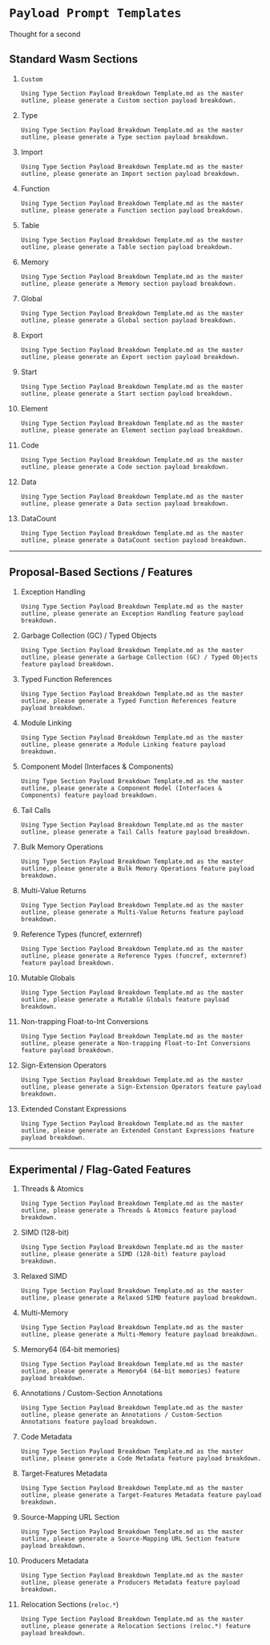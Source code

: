 # `Payload Prompt Templates`
Thought for a second


## Standard Wasm Sections

1. `Custom`

   ```text
   Using Type Section Payload Breakdown Template.md as the master outline, please generate a Custom section payload breakdown.
   ```
2. Type

   ```text
   Using Type Section Payload Breakdown Template.md as the master outline, please generate a Type section payload breakdown.
   ```
3. Import

   ```text
   Using Type Section Payload Breakdown Template.md as the master outline, please generate an Import section payload breakdown.
   ```
4. Function

   ```text
   Using Type Section Payload Breakdown Template.md as the master outline, please generate a Function section payload breakdown.
   ```
5. Table

   ```text
   Using Type Section Payload Breakdown Template.md as the master outline, please generate a Table section payload breakdown.
   ```
6. Memory

   ```text
   Using Type Section Payload Breakdown Template.md as the master outline, please generate a Memory section payload breakdown.
   ```
7. Global

   ```text
   Using Type Section Payload Breakdown Template.md as the master outline, please generate a Global section payload breakdown.
   ```
8. Export

   ```text
   Using Type Section Payload Breakdown Template.md as the master outline, please generate an Export section payload breakdown.
   ```
9. Start

   ```text
   Using Type Section Payload Breakdown Template.md as the master outline, please generate a Start section payload breakdown.
   ```
10. Element

    ```text
    Using Type Section Payload Breakdown Template.md as the master outline, please generate an Element section payload breakdown.
    ```
11. Code

    ```text
    Using Type Section Payload Breakdown Template.md as the master outline, please generate a Code section payload breakdown.
    ```
12. Data

    ```text
    Using Type Section Payload Breakdown Template.md as the master outline, please generate a Data section payload breakdown.
    ```
13. DataCount

    ```text
    Using Type Section Payload Breakdown Template.md as the master outline, please generate a DataCount section payload breakdown.
    ```

---

## Proposal-Based Sections / Features

1. Exception Handling

   ```text
   Using Type Section Payload Breakdown Template.md as the master outline, please generate an Exception Handling feature payload breakdown.
   ```
2. Garbage Collection (GC) / Typed Objects

   ```text
   Using Type Section Payload Breakdown Template.md as the master outline, please generate a Garbage Collection (GC) / Typed Objects feature payload breakdown.
   ```
3. Typed Function References

   ```text
   Using Type Section Payload Breakdown Template.md as the master outline, please generate a Typed Function References feature payload breakdown.
   ```
4. Module Linking

   ```text
   Using Type Section Payload Breakdown Template.md as the master outline, please generate a Module Linking feature payload breakdown.
   ```
5. Component Model (Interfaces & Components)

   ```text
   Using Type Section Payload Breakdown Template.md as the master outline, please generate a Component Model (Interfaces & Components) feature payload breakdown.
   ```
6. Tail Calls

   ```text
   Using Type Section Payload Breakdown Template.md as the master outline, please generate a Tail Calls feature payload breakdown.
   ```
7. Bulk Memory Operations

   ```text
   Using Type Section Payload Breakdown Template.md as the master outline, please generate a Bulk Memory Operations feature payload breakdown.
   ```
8. Multi-Value Returns

   ```text
   Using Type Section Payload Breakdown Template.md as the master outline, please generate a Multi-Value Returns feature payload breakdown.
   ```
9. Reference Types (funcref, externref)

   ```text
   Using Type Section Payload Breakdown Template.md as the master outline, please generate a Reference Types (funcref, externref) feature payload breakdown.
   ```
10. Mutable Globals

    ```text
    Using Type Section Payload Breakdown Template.md as the master outline, please generate a Mutable Globals feature payload breakdown.
    ```
11. Non-trapping Float-to-Int Conversions

    ```text
    Using Type Section Payload Breakdown Template.md as the master outline, please generate a Non-trapping Float-to-Int Conversions feature payload breakdown.
    ```
12. Sign-Extension Operators

    ```text
    Using Type Section Payload Breakdown Template.md as the master outline, please generate a Sign-Extension Operators feature payload breakdown.
    ```
13. Extended Constant Expressions

    ```text
    Using Type Section Payload Breakdown Template.md as the master outline, please generate an Extended Constant Expressions feature payload breakdown.
    ```

---

## Experimental / Flag-Gated Features

1. Threads & Atomics

   ```text
   Using Type Section Payload Breakdown Template.md as the master outline, please generate a Threads & Atomics feature payload breakdown.
   ```
2. SIMD (128-bit)

   ```text
   Using Type Section Payload Breakdown Template.md as the master outline, please generate a SIMD (128-bit) feature payload breakdown.
   ```
3. Relaxed SIMD

   ```text
   Using Type Section Payload Breakdown Template.md as the master outline, please generate a Relaxed SIMD feature payload breakdown.
   ```
4. Multi-Memory

   ```text
   Using Type Section Payload Breakdown Template.md as the master outline, please generate a Multi-Memory feature payload breakdown.
   ```
5. Memory64 (64-bit memories)

   ```text
   Using Type Section Payload Breakdown Template.md as the master outline, please generate a Memory64 (64-bit memories) feature payload breakdown.
   ```
6. Annotations / Custom-Section Annotations

   ```text
   Using Type Section Payload Breakdown Template.md as the master outline, please generate an Annotations / Custom-Section Annotations feature payload breakdown.
   ```
7. Code Metadata

   ```text
   Using Type Section Payload Breakdown Template.md as the master outline, please generate a Code Metadata feature payload breakdown.
   ```
8. Target-Features Metadata

   ```text
   Using Type Section Payload Breakdown Template.md as the master outline, please generate a Target-Features Metadata feature payload breakdown.
   ```
9. Source-Mapping URL Section

   ```text
   Using Type Section Payload Breakdown Template.md as the master outline, please generate a Source-Mapping URL Section feature payload breakdown.
   ```
10. Producers Metadata

    ```text
    Using Type Section Payload Breakdown Template.md as the master outline, please generate a Producers Metadata feature payload breakdown.
    ```
11. Relocation Sections (`reloc.*`)

    ```text
    Using Type Section Payload Breakdown Template.md as the master outline, please generate a Relocation Sections (reloc.*) feature payload breakdown.
    ```
